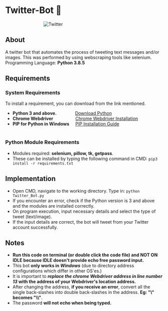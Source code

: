 # Twitter-Bot :speech_balloon:  
&nbsp;&nbsp;&nbsp;&nbsp;&nbsp;&nbsp;&nbsp;&nbsp;&nbsp;&nbsp;&nbsp;&nbsp;&nbsp;&nbsp;&nbsp;&nbsp;&nbsp;&nbsp;&nbsp;&nbsp;&nbsp;&nbsp;&nbsp;&nbsp;&nbsp;&nbsp;&nbsp;&nbsp;&nbsp;&nbsp;
![Twitter](https://user-images.githubusercontent.com/68439180/88697078-ebfce200-d0b8-11ea-8b18-4f0f6434080f.gif)

## About 
A twitter bot that automates the process of tweeting text messages and/or images. This was performed by using webscraping tools like selenium. <br>
Programming Language: **Python 3.8.5**

## Requirements 

### System Requirements
To install a requirement, you can download from the link mentioned.
- **Python 3 and above.**            &nbsp;&nbsp;&nbsp;&nbsp;&nbsp;&nbsp;&nbsp;&nbsp;&nbsp;&nbsp;&nbsp;&nbsp;&nbsp;&nbsp;[Download Python](https://www.python.org/downloads/)
- **Chrome Webdriver**               &nbsp;&nbsp;&nbsp;&nbsp;&nbsp;&nbsp;&nbsp;&nbsp;&nbsp;&nbsp;&nbsp;&nbsp;&nbsp;&nbsp;&nbsp;&nbsp;&nbsp;[Chrome Webdriver Installation](https://chromedriver.chromium.org/downloads) 
- **PIP for Python in Windows**      &nbsp;&nbsp;&nbsp;&nbsp;[PIP Installation Guide](https://phoenixnap.com/kb/install-pip-windows) <br> <br>

### Python Module Requirements

- Modules required: **selenium, pillow, tk, getpass**. <br>
- These can be installed by typing the following command in CMD: ```pip3 install -r requirements.txt```
     
         
## Implementation 

- Open CMD, navigate to the working directory. Type in:  ```python Twitter_Bot.py``` 
- If you encounter an error, check if the Python version is 3 and above and the modules are installed correctly.
- On program execution, input necessary details and select the type of tweet (text/image).  
- If the input details are correct, the bot will tweet from your Twitter account successfully.

## Notes 
- **Run this code on terminal (or double click the code file) and NOT ON IDLE because IDLE doesn't provide echo free password input.**
- This bot **only works in _Windows_** (due to directory address configurations which differ in other OS'es.)
- It is important to **_replace the chrome Webdriver address in line number 13_ with the address of your Webdriver's location address.** 
- After changing the address, **if you receive an error**, convert all the single back-slashes into double back-slashes in the address. **Eg: "\\" becomes "\\\\"**. 
- The password **will not echo when being typed.**

&nbsp;&nbsp;&nbsp;&nbsp;&nbsp;&nbsp;&nbsp;&nbsp;&nbsp;&nbsp;&nbsp;&nbsp;&nbsp;&nbsp;
